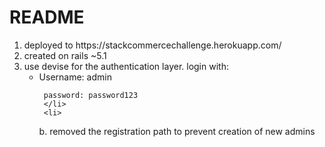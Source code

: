 # README
<ol>
<li>
deployed to https://stackcommercechallenge.herokuapp.com/
</li>
<li>
created on rails ~5.1
</li>
<li>
use devise for the authentication layer. login with:
  <ul>
    <li>
     Username: admin

     password: password123
     </li>
     <li>
  b. removed the registration path to prevent creation of new admins
  </li>
  <ul>
</li>
<ol>
